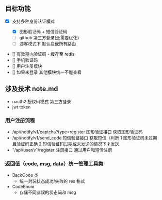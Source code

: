 ## 目标功能

- [x] 支持多种身份认证模式

  - [x] 图形验证码 + 短信验证码
  - [ ] github 第三方登录(还需要优化)
  - [ ] 游客模式下 默认拦截所有路由

- [] 有效期内验证码 - 缓存至 redis
- [] 手机验证码
- [] 用户注册模块
- [] 如果未登录 其他模块统一不能查看

## 涉及技术 note.md

- oauth2 授权码模式 第三方登录
- jwt token

### 用户注册流程

- /api/notify/v1/captcha?type=register 图形验证接口 获取图形验证码
- /api/notify/v1/send_code 短信验证接口 获取短信（判断 1 图形验证码未过期且验证码正确 2 短信验证码过期或未发送的情况下才发送
- "/api/user/v1/register 注册接口 通过用户和短信注册

### 返回值（code, msg, data）统一管理工具类

- BackCode 类
  - 统一封装状态成功/失败的 res 格式
- CodeEnum
  - 存储不同错误的状态码和 msg
